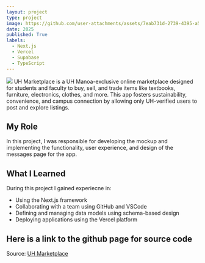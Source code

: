 ```yaml
---
layout: project
type: project
image: https://github.com/user-attachments/assets/7eab731d-2739-4395-a54c-4a387c7aa2c3
date: 2025
published: True
labels:
  - Next.js
  - Vercel
  - Supabase
  - TypeScript
---
```

<img class="img-fluid" src="https://github.com/user-attachments/assets/c9211141-80c3-4716-8e58-5f97928cd962">
UH Marketplace is a UH Manoa-exclusive online marketplace designed for students and faculty to buy, sell, and trade items like textbooks, furniture, electronics, clothes, and more. This app fosters sustainability, convenience, and campus connection by allowing only UH-verified users to post and explore listings.

## My Role

In this project, I was responsible for developing the mockup and implementing the functionality, user experience, and design of the messages page for the app.

## What I Learned

During this project I gained experiecne in:
- Using the Next.js framework
- Collaborating with a team using GitHub and VSCode
- Defining and managing data models using schema-based design
- Deploying applications using the Vercel platform

## Here is a link to the github page for source code

Source: <a href="https://uh-marketplace.github.io/"><i class="large github icon "></i>UH Marketplace</a>
